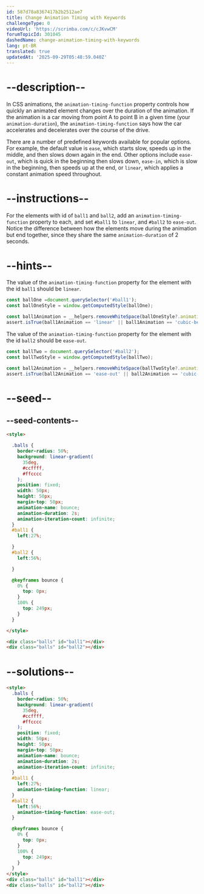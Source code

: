 ```yaml
---
id: 587d78a8367417b2b2512ae7
title: Change Animation Timing with Keywords
challengeType: 0
videoUrl: 'https://scrimba.com/c/cJKvwCM'
forumTopicId: 301045
dashedName: change-animation-timing-with-keywords
lang: pt-BR
translated: true
updatedAt: '2025-09-29T05:48:59.040Z'
---
```


# --description--

In CSS animations, the `animation-timing-function` property controls how quickly an animated element changes over the duration of the animation. If the animation is a car moving from point A to point B in a given time (your `animation-duration`), the `animation-timing-function` says how the car accelerates and decelerates over the course of the drive.

There are a number of predefined keywords available for popular options. For example, the default value is `ease`, which starts slow, speeds up in the middle, and then slows down again in the end. Other options include `ease-out`, which is quick in the beginning then slows down, `ease-in`, which is slow in the beginning, then speeds up at the end, or `linear`, which applies a constant animation speed throughout.

# --instructions--

For the elements with id of `ball1` and `ball2`, add an `animation-timing-function` property to each, and set `#ball1` to `linear`, and `#ball2` to `ease-out`. Notice the difference between how the elements move during the animation but end together, since they share the same `animation-duration` of 2 seconds.

# --hints--

The value of the `animation-timing-function` property for the element with the id `ball1` should be `linear`.

```js
const ballOne =document.querySelector('#ball1'); 
const ballOneStyle = window.getComputedStyle(ballOne); 

const ball1Animation = __helpers.removeWhiteSpace(ballOneStyle?.animationTimingFunction);
assert.isTrue(ball1Animation == 'linear' || ball1Animation == 'cubic-bezier(0,0,1,1)');
```

The value of the `animation-timing-function` property for the element with the id `ball2` should be `ease-out`.

```js
const ballTwo = document.querySelector('#ball2'); 
const ballTwoStyle = window.getComputedStyle(ballTwo); 

const ball2Animation = __helpers.removeWhiteSpace(ballTwoStyle?.animationTimingFunction);
assert.isTrue(ball2Animation == 'ease-out' || ball2Animation == 'cubic-bezier(0,0,0.58,1)');
```

# --seed--

## --seed-contents--

```html
<style>

  .balls {
    border-radius: 50%;
    background: linear-gradient(
      35deg,
      #ccffff,
      #ffcccc
    );
    position: fixed;
    width: 50px;
    height: 50px;
    margin-top: 50px;
    animation-name: bounce;
    animation-duration: 2s;
    animation-iteration-count: infinite;
  }
  #ball1 {
    left:27%;

  }
  #ball2 {
    left:56%;

  }

  @keyframes bounce {
    0% {
      top: 0px;
    }
    100% {
      top: 249px;
    }
  }

</style>

<div class="balls" id="ball1"></div>
<div class="balls" id="ball2"></div>
```

# --solutions--

```html
<style>
  .balls {
    border-radius: 50%;
    background: linear-gradient(
      35deg,
      #ccffff,
      #ffcccc
    );
    position: fixed;
    width: 50px;
    height: 50px;
    margin-top: 50px;
    animation-name: bounce;
    animation-duration: 2s;
    animation-iteration-count: infinite;
  }
  #ball1 {
    left:27%;
    animation-timing-function: linear;
  }
  #ball2 {
    left:56%;
    animation-timing-function: ease-out;
  }

  @keyframes bounce {
    0% {
      top: 0px;
    }
    100% {
      top: 249px;
    }
  }
</style>
<div class="balls" id="ball1"></div>
<div class="balls" id="ball2"></div>
```
